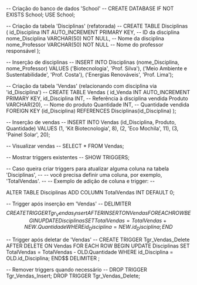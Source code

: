 -- Criação do banco de dados 'School' --
CREATE DATABASE IF NOT EXISTS School;
USE School;

-- Criação da tabela 'Disciplinas' (refatorada) --
CREATE TABLE Disciplinas (
    id_Disciplina INT AUTO_INCREMENT PRIMARY KEY, -- ID da disciplina
    nome_Disciplina VARCHAR(50) NOT NULL,          -- Nome da disciplina
    nome_Professor VARCHAR(50) NOT NULL             -- Nome do professor responsável
);

-- Inserção de disciplinas --
INSERT INTO Disciplinas (nome_Disciplina, nome_Professor) VALUES
('Biotecnologia', 'Prof. Silva'),
('Meio Ambiente e Sustentabilidade', 'Prof. Costa'),
('Energias Renováveis', 'Prof. Lima');

-- Criação da tabela 'Vendas' (relacionando com disciplina via 'id_Disciplina') --
CREATE TABLE Vendas (
    id_Venda INT AUTO_INCREMENT PRIMARY KEY,
    id_Disciplina INT,          -- Referência à disciplina vendida
    Produto VARCHAR(20),        -- Nome do produto
    Quantidade INT,             -- Quantidade vendida
    FOREIGN KEY (id_Disciplina) REFERENCES Disciplinas(id_Disciplina)
);

-- Inserção de vendas --
INSERT INTO Vendas (id_Disciplina, Produto, Quantidade) VALUES
(1, 'Kit Biotecnologia', 8),
(2, 'Eco Mochila', 11),
(3, 'Painel Solar', 20);

-- Visualizar vendas --
SELECT * FROM Vendas;

-- Mostrar triggers existentes --
SHOW TRIGGERS;

-- Caso queira criar triggers para atualizar alguma coluna na tabela 'Disciplinas', --
-- você precisa definir uma coluna, por exemplo, 'TotalVendas'. --
-- Exemplo de adição de coluna e trigger: --

ALTER TABLE Disciplinas ADD COLUMN TotalVendas INT DEFAULT 0;

-- Trigger após inserção em 'Vendas' --
DELIMITER $$
CREATE TRIGGER Tgr_Vendas_Insert
AFTER INSERT ON Vendas
FOR EACH ROW
BEGIN
    UPDATE Disciplinas
    SET TotalVendas = TotalVendas + NEW.Quantidade
    WHERE id_Disciplina = NEW.id_Disciplina;
END$$

-- Trigger após deletar de 'Vendas' --
CREATE TRIGGER Tgr_Vendas_Delete
AFTER DELETE ON Vendas
FOR EACH ROW
BEGIN
    UPDATE Disciplinas
    SET TotalVendas = TotalVendas - OLD.Quantidade
    WHERE id_Disciplina = OLD.id_Disciplina;
END$$
DELIMITER ;

-- Remover triggers quando necessário --
DROP TRIGGER Tgr_Vendas_Insert;
DROP TRIGGER Tgr_Vendas_Delete;
